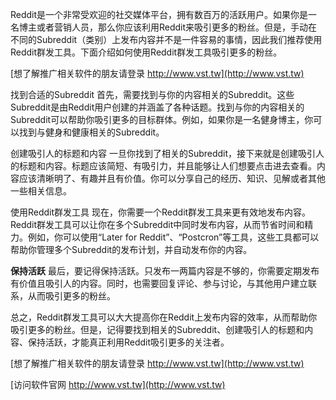 Reddit是一个非常受欢迎的社交媒体平台，拥有数百万的活跃用户。如果你是一名博主或者营销人员，那么你应该利用Reddit来吸引更多的粉丝。但是，手动在不同的Subreddit（类别）上发布内容并不是一件容易的事情，因此我们推荐使用Reddit群发工具。下面介绍如何使用Reddit群发工具吸引更多的粉丝。

[想了解推广相关软件的朋友请登录 http://www.vst.tw](http://www.vst.tw)

找到合适的Subreddit
首先，需要找到与你的内容相关的Subreddit。这些Subreddit是由Reddit用户创建的并涵盖了各种话题。找到与你的内容相关的Subreddit可以帮助你吸引更多的目标群体。例如，如果你是一名健身博主，你可以找到与健身和健康相关的Subreddit。

创建吸引人的标题和内容
一旦你找到了相关的Subreddit，接下来就是创建吸引人的标题和内容。标题应该简短、有吸引力，并且能够让人们想要点击进去查看。内容应该清晰明了、有趣并且有价值。你可以分享自己的经历、知识、见解或者其他一些相关信息。

使用Reddit群发工具
现在，你需要一个Reddit群发工具来更有效地发布内容。Reddit群发工具可以让你在多个Subreddit中同时发布内容，从而节省时间和精力。例如，你可以使用“Later for Reddit”、“Postcron”等工具，这些工具都可以帮助你管理多个Subreddit的发布计划，并自动发布你的内容。

**保持活跃**
最后，要记得保持活跃。只发布一两篇内容是不够的，你需要定期发布有价值且吸引人的内容。同时，也需要回复评论、参与讨论，与其他用户建立联系，从而吸引更多的粉丝。

总之，Reddit群发工具可以大大提高你在Reddit上发布内容的效率，从而帮助你吸引更多的粉丝。但是，记得要找到相关的Subreddit、创建吸引人的标题和内容、保持活跃，才能真正利用Reddit吸引更多的关注者。

[想了解推广相关软件的朋友请登录 http://www.vst.tw](http://www.vst.tw)


[访问软件官网 http://www.vst.tw](http://www.vst.tw)
